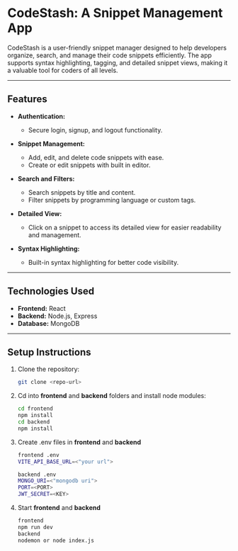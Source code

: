 # CodeStash: A Snippet Management App

CodeStash is a user-friendly snippet manager designed to help developers organize, search, and manage their code snippets efficiently. The app supports syntax highlighting, tagging, and detailed snippet views, making it a valuable tool for coders of all levels.

---

## Features

- **Authentication:**

  - Secure login, signup, and logout functionality.

- **Snippet Management:**

  - Add, edit, and delete code snippets with ease.
  - Create or edit snippets with built in editor.

- **Search and Filters:**

  - Search snippets by title and content.
  - Filter snippets by programming language or custom tags.

- **Detailed View:**

  - Click on a snippet to access its detailed view for easier readability and management.

- **Syntax Highlighting:**
  - Built-in syntax highlighting for better code visibility.

---

## Technologies Used

- **Frontend:** React
- **Backend:** Node.js, Express
- **Database:** MongoDB

---

## Setup Instructions

1. Clone the repository:

   ```bash
   git clone <repo-url>
   ```

2. Cd into **frontend** and **backend** folders and install node modules:

   ```bash
   cd frontend
   npm install
   cd backend
   npm install
   ```

3. Create .env files in **frontend** and **backend**

   ```bash
   frontend .env
   VITE_API_BASE_URL=<"your url">

   backend .env
   MONGO_URI=<"mongodb uri">
   PORT=<PORT>
   JWT_SECRET=<KEY>
   ```

4. Start **frontend** and **backend**
   ```bash
   frontend
   npm run dev
   backend
   nodemon or node index.js
   ```
